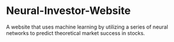 # Neural-Investor-Website
A website that uses machine learning by utilizing a series of neural networks to predict theoretical market success in stocks.
